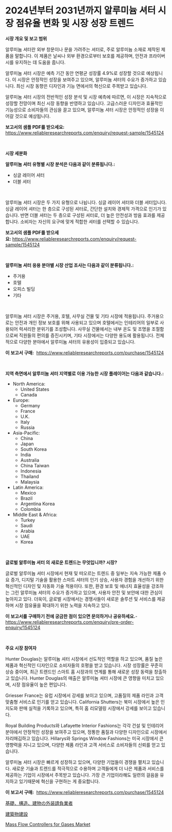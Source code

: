 <p><h1>2024년부터 2031년까지 알루미늄 셔터 시장 점유율 변화 및 시장 성장 트렌드</h1></p><p><strong>시장 개요 및 보고 범위</strong></p>
<p><p>알루미늄 셔터란 외부 창문이나 문을 가려주는 셔터로, 주로 알루미늄 소재로 제작된 제품을 말합니다. 이 제품은 날씨나 외부 환경으로부터 보호를 제공하며, 안전과 프라이버시를 유지하는 데 도움을 줍니다.</p><p>알루미늄 셔터 시장은 예측 기간 동안 연평균 성장률 4.9%로 성장할 것으로 예상됩니다. 이 시장은 안정적인 성장을 보여주고 있으며, 알루미늄 셔터의 수요가 증가하고 있습니다. 최신 시장 동향은 디자인과 기능 면에서의 혁신으로 주목받고 있습니다.</p><p>알루미늄 셔터 시장의 전반적인 성장 분석 및 시장 예측에 따르면, 이 시장은 지속적으로 성장할 전망이며 최신 시장 동향을 반영하고 있습니다. 고급스러운 디자인과 효율적인 기능성으로 소비자들의 관심을 끌고 있으며, 알루미늄 셔터 시장은 안정적인 성장을 이어갈 것으로 예상됩니다.</p></p>
<p><strong>보고서의 샘플 PDF를 받으세요:</strong> <a href="https://www.reliableresearchreports.com/enquiry/request-sample/1545124">https://www.reliableresearchreports.com/enquiry/request-sample/1545124</a></p>
<p>&nbsp;</p>
<p><strong>시장 세분화</strong></p>
<p><strong>알루미늄 셔터 유형별 시장 분석은 다음과 같이 분류됩니다.:</strong></p>
<p><ul><li>싱글 레이어 셔터</li><li>더블 셔터</li></ul></p>
<p>&nbsp;</p>
<p><p>알루미늄 셔터 시장은 두 가지 유형으로 나뉩니다. 싱글 레이어 셔터와 더블 셔터입니다. 싱글 레이어 셔터는 한 층으로 구성된 셔터로, 간단한 설치와 경제적 가격으로 인기가 있습니다. 반면 더블 셔터는 두 층으로 구성된 셔터로, 더 높은 안전성과 방음 효과를 제공합니다. 소비자는 자신의 요구에 맞게 적합한 셔터를 선택할 수 있습니다.</p></p>
<p><strong>보고서의 샘플 PDF를 받으세요:</strong>&nbsp;<a href="https://www.reliableresearchreports.com/enquiry/request-sample/1545124">https://www.reliableresearchreports.com/enquiry/request-sample/1545124</a></p>
<p>&nbsp;</p>
<p><strong> 알루미늄 셔터 응용 분야별 시장 산업 조사는 다음과 같이 분류됩니다.:</strong></p>
<p><ul><li>주거용</li><li>호텔</li><li>오피스 빌딩</li><li>기타</li></ul></p>
<p>&nbsp;</p>
<p><p>알루미늄 셔터 시장은 주거용, 호텔, 사무실 건물 및 기타 시장에 적용됩니다. 주거용으로는 안전과 개인 정보 보호를 위해 사용되고 있으며 호텔에서는 인테리어의 일부로 사용되어 럭셔리한 분위기를 조성합니다. 사무실 건물에서는 내부 온도 및 조명을 조절함으로써 직원들의 편의를 증진시키며, 기타 시장에서는 다양한 용도에 활용됩니다. 전체적으로 다양한 분야에서 알루미늄 셔터의 유용성이 입증되고 있습니다.</p></p>
<p><strong>이 보고서 구매:</strong>&nbsp; <a href="https://www.reliableresearchreports.com/purchase/1545124">https://www.reliableresearchreports.com/purchase/1545124</a></p>
<p>&nbsp;</p>
<p><strong>지역 측면에서 알루미늄 셔터 지역별로 이용 가능한 시장 플레이어는 다음과 같습니다.:</strong></p>
<p><ul>
    <li>
        North America:
        <ul>
            <li>United States</li>
            <li>Canada</li>
        </ul>
    </li>
    <li>
        Europe:
        <ul>
            <li>Germany</li>
            <li>France</li>
            <li>U.K.</li>
            <li>Italy</li>
            <li>Russia</li>
        </ul>
    </li>
    <li>
        Asia-Pacific:
        <ul>
            <li>China</li>
            <li>Japan</li>
            <li>South Korea</li>
            <li>India</li>
            <li>Australia</li>
            <li>China Taiwan</li>
            <li>Indonesia</li>
            <li>Thailand</li>
            <li>Malaysia</li>
        </ul>
    </li>
    <li>
        Latin America:
        <ul>
            <li>Mexico</li>
            <li>Brazil</li>
            <li>Argentina Korea</li>
            <li>Colombia</li>
        </ul>
    </li>
    <li>
        Middle East & Africa:
        <ul>
            <li>Turkey</li>
            <li>Saudi</li>
            <li>Arabia</li>
            <li>UAE</li>
            <li>Korea</li>
        </ul>
    </li>
    </ul></p>
<p>&nbsp;</p>
<p><strong>글로벌 알루미늄 셔터 의 새로운 트렌드는 무엇입니까? 시장?</strong></p>
<p><p>글로벌 알루미늄 셔터 시장에서 현재 및 떠오르는 트렌드 중 일부는 지속 가능한 제품 수요 증가, 디지털 기술을 활용한 스마트 셔터의 인기 상승, 사용자 경험을 개선하기 위한 혁신적인 디자인 및 자동화 기술 적용이다. 또한, 환경 보호 및 에너지 효율성을 강조하는 그린 알루미늄 셔터의 수요가 증가하고 있으며, 사용자 안전 및 보안에 대한 관심이 높아지고 있다. 더욱이, 글로벌 시장에서는 경쟁사들이 새로운 솔루션 및 서비스를 제공하며 시장 점유율을 확대하기 위한 노력을 지속하고 있다.</p></p>
<p><strong>이 보고서를 구매하기 전에 궁금한 점이 있으면 문의하거나 공유하세요.</strong>- <a href="https://www.reliableresearchreports.com/enquiry/pre-order-enquiry/1545124">https://www.reliableresearchreports.com/enquiry/pre-order-enquiry/1545124</a></p>
<p>&nbsp;</p>
<p><strong>주요 시장 참여자</strong></p>
<p><p>Hunter Douglas는 알루미늄 셔터 시장에서 선도적인 역할을 하고 있으며, 품질 높은 제품과 혁신적인 디자인으로 소비자들의 호평을 받고 있습니다. 시장 성장률은 꾸준히 상승 중이며, 최근 트렌드인 스마트 홈 시장과의 연계를 통해 새로운 성장 동력을 창출하고 있습니다. Hunter Douglas의 매출은 알루미늄 셔터 시장에 큰 영향을 미치고 있으며, 시장 점유율이 높은 편입니다.</p><p>Griesser France는 유럽 시장에서 강세를 보이고 있으며, 고품질의 제품 라인과 고객 맞춤형 서비스로 인기를 얻고 있습니다. California Shutters는 북미 시장에서 높은 인지도와 판매 실적을 기록하고 있으며, 특히 홈 리모델링 시장에서 강세를 보이고 있습니다.</p><p>Royal Building Products와 Lafayette Interior Fashions는 각각 건설 및 인테리어 분야에서 안정적인 성장을 보여주고 있으며, 정통한 품질과 다양한 디자인으로 시장에서 자리매김하고 있습니다. Hillarys와 Springs Window Fashions는 미국 시장에서 큰 영향력을 지니고 있으며, 다양한 제품 라인과 고객 서비스로 소비자들의 신뢰를 얻고 있습니다.</p><p>알루미늄 셔터 시장은 빠르게 성장하고 있으며, 다양한 기업들이 경쟁을 펼치고 있습니다. 새로운 기술과 트렌드를 적극적으로 수용하며 고객들에게 더 나은 제품과 서비스를 제공하는 기업이 시장에서 주목받고 있습니다. 가장 큰 기업이라해도 일련의 걸음을 유지하고 있기때문에 혁신을 구현하는 게 중요합니다.</p></p>
<p><strong>이 보고서 구매:</strong>&nbsp;&nbsp;<a href="https://www.reliableresearchreports.com/purchase/1545124">https://www.reliableresearchreports.com/purchase/1545124</a></p>
<p><p><a href="https://github.com/marbadji/Market-Research-Report-List-1/blob/main/288571914920.md">基礎、構造、建物の外装請負業者</a></p><p><a href="https://github.com/KaydenJohns1964/Market-Research-Report-List-1/blob/main/241202914921.md">建築物建設</a></p><p><a href="https://github.com/indrystar/Market-Research-Report-List-2/blob/main/mass-flow-controllers-for-gases-market.md">Mass Flow Controllers for Gases Market</a></p></p>
